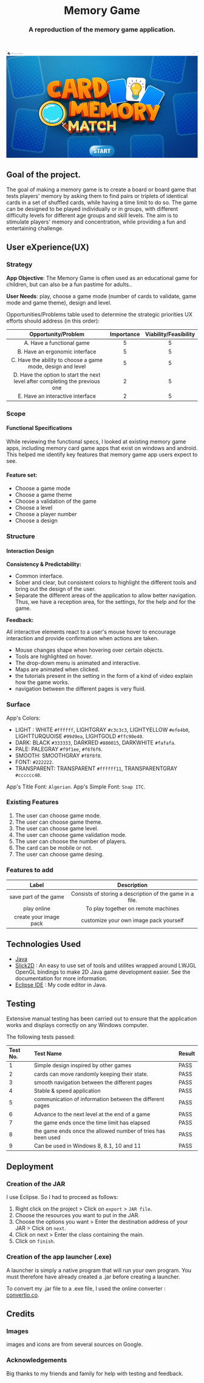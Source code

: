 <div align="center">
  <h1 align="center">
        Memory Game
  </h1>

  <h3 align="center">A reproduction of the memory game application.</h3>
  
</div>

<br/>

![screenshot](ReadmeImg/accueil.png)
## Goal of the project.

The goal of making a memory game is to create a board or board game that tests
players' memory by asking them to find pairs or triplets of identical cards in
a set of shuffled cards, while having a time limit to do so. The game can be 
designed to be played individually or in groups, with different difficulty 
levels for different age groups and skill levels. The aim is to stimulate
players' memory and concentration, while providing a fun and entertaining 
challenge.

## User eXperience(UX)
### Strategy

__App Objective__: The Memory Game is often used as an educational game for children, but can also be a fun pastime for adults..

__User Needs__: play, choose a game mode (number of cards to validate, game mode and game theme), design and level.

Opportunities/Problems table used to determine the strategic priorities UX efforts should address (in this order):

| Opportunity/Problem                                                          | Importance | Viability/Feasibility |
| :--------------------------------------------------------------------------: | :--------: | :-------------------: |
| A. Have a functional game                                                    |     5      |           5           |
| B. Have an ergonomic interface                                               |     5      |           5           |
| C. Have the ability to choose a game mode, design and level                  |     5      |           5           |
| D. Have the option to start the next level after completing the previous one |     2      |           5           |
| E. Have an interactive interface                                             |     2      |           5           |

### Scope

#### Functional Specifications

While reviewing the functional specs, I looked at existing memory game apps,
including memory card game apps that exist on windows and android. 
This helped me identify key features that memory game app users expect to see.

#### Feature set:
* Choose a game mode
* Choose a game theme
* Choose a validation of the game
* Choose a level
* Choose a player number
* Choose a design

### Structure

#### Interaction Design

__Consistency & Predictability:__

- Common interface.
- Sober and clear, but consistent colors to highlight the different tools and bring out the design of the user.
- Separate the different areas of the application to allow better navigation. Thus, we have a reception area, for the settings, for the help and for the game.

__Feedback:__

All interactive elements react to a user's mouse hover to encourage interaction and provide confirmation when actions are taken.

- Mouse changes shape when hovering over certain objects.
- Tools are highlighted on hover.
- The drop-down menu is animated and interactive.
- Maps are animated when clicked.
- the tutorials present in the setting in the form of a kind of video explain how the game works.
- navigation between the different pages is very fluid.

### Surface

App's Colors: 

- LIGHT : WHITE `#ffffff`, LIGHTGRAY `#c3c3c3`, LIGHTYELLOW `#efe4b0`, LIGHTTURQUOISE `#99d9ea`, LIGHTGOLD `#ffc90e40`.
- DARK: BLACK `#333333`, DARKRED `#880015`, DARKWHITE `#fafafa`.
- PALE: PALEGRAY `#f9f1ee`, `#f6f6f6`.
- SMOOTH: SMOOTHGRAY `#f8f8f8`.
- FONT: `#222222`.
- TRANSPARENT: TRANSPARENT `#ffffff11`, TRANSPARENTGRAY `#cccccc40`.

App's Title Font: `Algerian`.
App's Simple Font: `Snap ITC`.

### Existing Features

1. The user can choose game mode.
2. The user can choose game theme.
3. The user can choose game level.
4. The user can choose game validation mode.
5. The user can choose the number of players.
6. The card can be mobile or not.
7. The user can choose game desing. 

### Features to add

| Label        | Description   |
|:-----------: |:------------: |
| save part of the game | Consists of storing a description of the game in a file. |
| play online | To play together on remote machines |
| create your image pack | customize your own image pack yourself |

## Technologies Used

- [Java](https://fr.wikipedia.org/wiki/Java_(langage))
- [Slick2D](https://slick.ninjacave.com/javadoc/) : An easy to use set of tools and utilites wrapped around LWJGL OpenGL bindings to make 2D Java game development easier. See the documentation for more information.
- [Eclipse IDE](https://www.eclipse.org) : My code editor in Java.

## Testing 

Extensive manual testing has been carried out to ensure that the application works and displays correctly on any Windows computer.

The following tests passed: 

| Test No. | Test Name                                        | Result |
|:---------|:-------------------------------------------------|:-------|
|    1     |  Simple design inspired by other games           |  PASS  |
|    2     |  cards can move randomly keeping their state.    |  PASS  |
|    3     |  smooth navigation between the different pages   |  PASS  |
|    4     |  Stable & speed application                      |  PASS  |
|    5     |  communication of information between the different pages |  PASS  |
|    6     |  Advance to the next level at the end of a game  |  PASS  |
|    7     |  the game ends once the time limit has elapsed   |  PASS  |
|    8     |  the game ends once the allowed number of tries has been used |  PASS  |
|    9     |  Can be used in Windows 8, 8.1, 10 and 11        |  PASS  |

## Deployment 

### Creation of the JAR

I use Eclipse. So I had to proceed as follows:

1. Right click on the project > Click on `export` > `JAR file`.
2. Choose the resources you want to put in the JAR.
3. Choose the options you want >  Enter the destination address of your JAR > Click on `next`.
4. Click on next >  Enter the class containing the main.
5. Click on `finish`.


### Creation of the app launcher (.exe)

A launcher is simply a native program that will run your own program. You must therefore have already created a .jar before creating a launcher.

To convert my .jar file to a .exe file, I used the online converter : [convertio.co](https://convertio.co/fr/convertisseur-jar/).


## Credits

### Images 

images and icons are from several sources on Google.


### Acknowledgements

Big thanks to my friends and family for help with testing and feedback.
